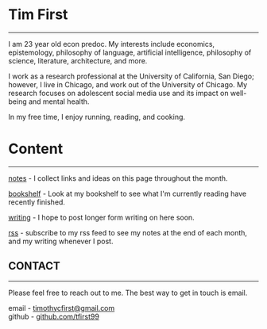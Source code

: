 # Tim First

---

I am 23 year old econ predoc. My interests include economics, epistemology, philosophy of language, artificial intelligence, philosophy of science, literature, architecture, and more.

I work as a research professional at the University of California, San Diego; however, I live in Chicago, and work out of the University of Chicago. My research focuses on adolescent social media use and its impact on well-being and mental health.

In my free time, I enjoy running, reading, and cooking.

# Content

---

[notes](/notes) - I collect links and ideas on this page throughout the month.

[bookshelf](/books) - Look at my bookshelf to see what I'm currently reading have recently finished.

[writing](/blog) - I hope to post longer form writing on here soon.

[rss](/rss.xml) - subscribe to my rss feed to see my notes at the end of each month, and my writing whenever I post.

## CONTACT

---

Please feel free to reach out to me. The best way to get in touch is email.

email - [timothycfirst@gmail.com](mailto:timothycfirst@gmail.com) \
github - [github.com/tfirst99](https://github.com/TFirst99)
